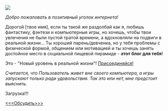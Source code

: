 <!--
Title: О Блоге
PostId: 9062000804558589435
Labels: Записи
Published: true
-->

![][01]

_Добро пожаловать в позитивный уголок интернета!_

Дорогой [твое имя], если ты такой же раздолбай как я, любишь фантастику, фэнтези и компьютерные игры, но хочешь, чтобы твои увлечения не были пустой тратой времени, а вдохновляли на подвиги в реальной жизни... Ты хороший парень/девченка, но у тебя проблемы с физической формой, общением или мотивацией и ты хочешь занять достойное место в социальной пищевой пирамиде - **этот блог для тебя**!

Это - "Новый уровень в реальной жизни"! [Присоединяйся!][join]

_Считается, что Пользователь живет вне своего компьютера, а игры запускают только ради удовольствия. Так это или нет, мне предстоит выяснить._

Загрузка!!!

[<<<Обсудить>>>][forum]

[01]: https://cdn.jsdelivr.net/gh/pashkas/levelupblog_2/2022/07/11/01.jpg
[join]: https://t.me/life_levelup
[forum]: https://t.me/life_levelup/7